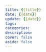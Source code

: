```yaml
---
title: {{title}}
date: {{date}}
update: {{date}}
tags:
categories:
description:
cover: false
aside: false
---
```

